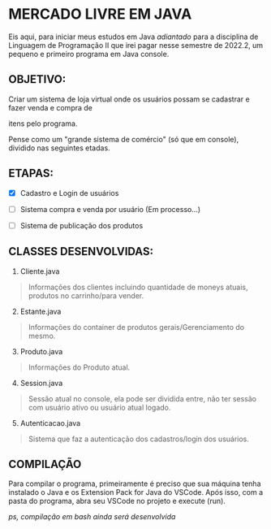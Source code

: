 # MERCADO LIVRE EM JAVA

Eis aqui, para iniciar meus estudos em Java _adiantado_ para a disciplina de Linguagem de Programação II que irei pagar nesse semestre de 2022.2, um pequeno e primeiro programa em Java console.

## OBJETIVO:

Criar um sistema de loja virtual onde os usuários possam se cadastrar e fazer venda e compra de

itens pelo programa.

Pense como um "grande sistema de comércio" (só que em console), dividido nas seguintes etadas.

## ETAPAS:

- [x] Cadastro e Login de usuários

- [ ] Sistema compra e venda por usuário (Em processo...)

- [ ] Sistema de publicação dos produtos

## CLASSES DESENVOLVIDAS:

1. Cliente.java 
>  Informações dos clientes incluindo quantidade de moneys atuais, produtos no carrinho/para vender.

  

2. Estante.java 
> Informações do container de produtos gerais/Gerenciamento do mesmo.

  

3. Produto.java 
> Informações do Produto atual.

  

4. Session.java 
> Sessão atual no console, ela pode ser dividida entre, não ter sessão com usuário ativo ou usuário atual logado.

  

5. Autenticacao.java
> Sistema que faz a autenticação dos cadastros/login dos usuários.

## COMPILAÇÃO

Para compilar o programa, primeiramente é preciso que sua máquina tenha instalado o Java e os Extension Pack for Java do VSCode. Após isso, com a pasta do programa, abra seu VSCode no projeto e execute (run).

_ps, compilação em bash ainda será desenvolvida_